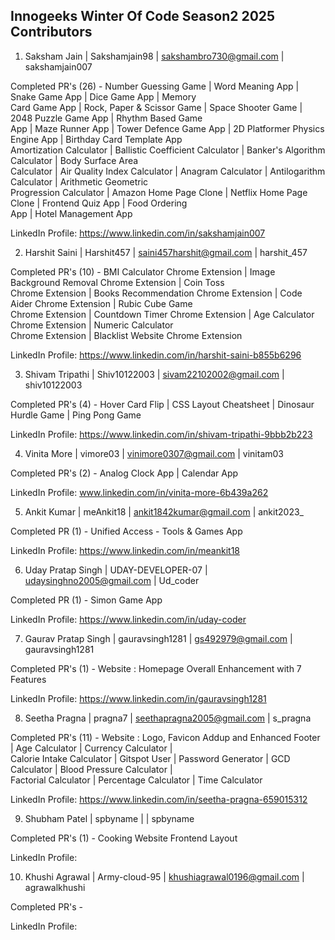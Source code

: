 ## Innogeeks Winter Of Code Season2 2025 Contributors

1. Saksham Jain | Sakshamjain98 | sakshambro730@gmail.com | sakshamjain007 <br>

Completed PR's (26) - Number Guessing Game | Word Meaning App | Snake Game App | Dice Game App | Memory <br>
Card Game App | Rock, Paper & Scissor Game | Space Shooter Game | 2048 Puzzle Game App | Rhythm Based Game <br> 
App | Maze Runner App | Tower Defence Game App | 2D Platformer Physics Engine App | Birthday Card Template App <br>
Amortization Calculator | Ballistic Coefficient Calculator | Banker's Algorithm Calculator | Body Surface Area <br>
Calculator | Air Quality Index Calculator | Anagram Calculator | Antilogarithm Calculator | Arithmetic Geometric <br>
Progression Calculator | Amazon Home Page Clone | Netflix Home Page Clone | Frontend Quiz App | Food Ordering <br> 
App | Hotel Management App

LinkedIn Profile: https://www.linkedin.com/in/sakshamjain007 <br>

2. Harshit Saini | Harshit457 | saini457harshit@gmail.com | harshit_457 <br>

Completed PR's (10) - BMI Calculator Chrome Extension | Image Background Removal Chrome Extension  | Coin Toss <br>
Chrome  Extension | Books Recommendation Chrome Extension | Code Aider Chrome Extension | Rubic Cube Game <br>
Chrome Extension | Countdown Timer Chrome Extension | Age Calculator Chrome Extension | Numeric Calculator <br> 
Chrome Extension | Blacklist Website Chrome Extension <br>

LinkedIn Profile: https://www.linkedin.com/in/harshit-saini-b855b6296 <br>

3. Shivam Tripathi | Shiv10122003 | sivam22102002@gmail.com | shiv10122003 <br>

Completed PR's (4) - Hover Card Flip | CSS Layout Cheatsheet | Dinosaur Hurdle Game | Ping Pong Game <br>

LinkedIn Profile: https://www.linkedin.com/in/shivam-tripathi-9bbb2b223 <br>

4. Vinita More | vimore03 | vinimore0307@gmail.com | vinitam03 <br>
   
Completed PR's (2) - Analog Clock App | Calendar App <br>

LinkedIn Profile: www.linkedin.com/in/vinita-more-6b439a262  <br>

5. Ankit Kumar | meAnkit18 | ankit1842kumar@gmail.com | ankit2023_  <br>

Completed PR (1) - Unified Access - Tools & Games App  <br>

LinkedIn Profile: https://www.linkedin.com/in/meankit18  <br>

6. Uday Pratap Singh | UDAY-DEVELOPER-07 | udaysinghno2005@gmail.com | Ud_coder  <br>
    
Completed PR (1) - Simon Game App <br>

LinkedIn Profile: https://www.linkedin.com/in/uday-coder <br>

7. Gaurav Pratap Singh | gauravsingh1281 | gs492979@gmail.com | gauravsingh1281 <br>

Completed PR's (1) - Website : Homepage Overall Enhancement with 7 Features

LinkedIn Profile: https://www.linkedin.com/in/gauravsingh1281

8. Seetha Pragna | pragna7 | seethapragna2005@gmail.com | s_pragna  <br>

Completed PR's (11) - Website : Logo, Favicon Addup and Enhanced Footer | Age Calculator | Currency Calculator | <br>
Calorie Intake Calculator | Gitspot User | Password Generator | GCD Calculator | Blood Pressure Calculator | <br> 
Factorial Calculator | Percentage Calculator | Time Calculator <br>

LinkedIn Profile: https://www.linkedin.com/in/seetha-pragna-659015312  <br>

9. Shubham Patel | spbyname | | spbyname  <br>

Completed PR's (1) - Cooking Website Frontend Layout <br>

LinkedIn Profile: 

10. Khushi Agrawal | Army-cloud-95 | khushiagrawal0196@gmail.com | agrawalkhushi  <br>

Completed PR's -

LinkedIn Profile: 
